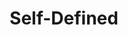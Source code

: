 ---
title: "Self-Defined"
authors:
    - "Tatiana Mac"
type: "tool"
categories: 
    - "inclusion"
    - "vocabulary"
link: "https://selfdefined.app"
---